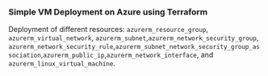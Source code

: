 ### Simple VM Deployment on Azure using Terraform

Deployment of different resources: `azurerm_resource_group`, `azurerm_virtual_network`, `azurerm_subnet`,`azurerm_network_security_group`, `azurerm_network_security_rule`,`azurerm_subnet_network_security_group_association`,`azurerm_public_ip`,`azurerm_network_interface`, and `azurerm_linux_virtual_machine`.
